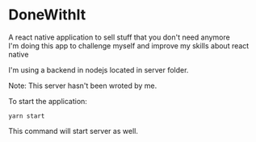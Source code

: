 # DoneWithIt

A react native application to sell stuff that you don't need anymore  
I'm doing this app to challenge myself and improve my skills about react native

I'm using a backend in nodejs located in server folder.

Note: This server hasn't been wroted by me.

To start the application:

```
yarn start
```

This command will start server as well.

